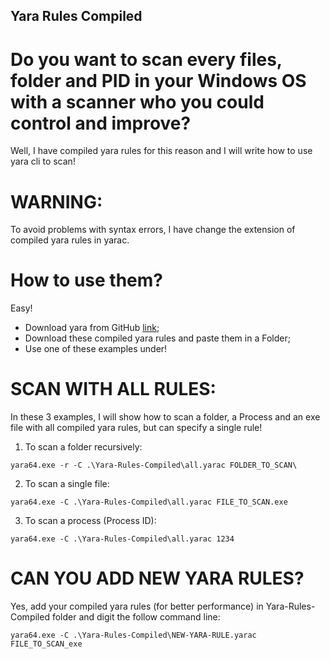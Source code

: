 ## Yara Rules Compiled

# Do you want to scan every files, folder and PID in your Windows OS with a scanner who you could control and improve?

Well, I have compiled yara rules for this reason and I will write how to use yara cli to scan!

# WARNING:

To avoid problems with syntax errors, I have change the extension of compiled yara rules in yarac.

# How to use them?

Easy!
- Download yara from GitHub <a href="https://github.com/VirusTotal/yara/releases">link</a>;
- Download these compiled yara rules and paste them in a Folder;
- Use one of these examples under!

# SCAN WITH ALL RULES:
In these 3 examples, I will show how to scan a folder, a Process and an exe file with all compiled yara rules, but can specify a single rule!

1. To scan a folder recursively:
```
yara64.exe -r -C .\Yara-Rules-Compiled\all.yarac FOLDER_TO_SCAN\
```

2. To scan a single file:
```
yara64.exe -C .\Yara-Rules-Compiled\all.yarac FILE_TO_SCAN.exe
```

3. To scan a process (Process ID):
```
yara64.exe -C .\Yara-Rules-Compiled\all.yarac 1234
```
# CAN YOU ADD NEW YARA RULES?

Yes, add your compiled yara rules (for better performance) in Yara-Rules-Compiled folder and digit the follow command line:

```
yara64.exe -C .\Yara-Rules-Compiled\NEW-YARA-RULE.yarac FILE_TO_SCAN_exe
